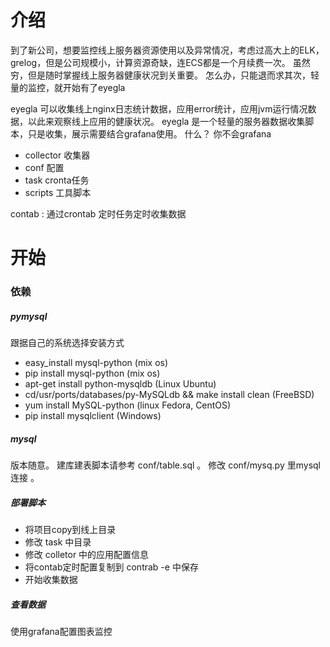 # 介绍
到了新公司，想要监控线上服务器资源使用以及异常情况，考虑过高大上的ELK，grelog，但是公司规模小，计算资源奇缺，连ECS都是一个月续费一次。
虽然穷，但是随时掌握线上服务器健康状况到关重要。
怎么办，只能退而求其次，轻量的监控，就开始有了eyegla

eyegla 可以收集线上nginx日志统计数据，应用error统计，应用jvm运行情况数据，以此来观察线上应用的健康状况。
eyegla 是一个轻量的服务器数据收集脚本，只是收集，展示需要结合grafana使用。
什么？ 你不会grafana

- collector  收集器
- conf   配置
- task   cronta任务
- scripts  工具脚本

contab : 通过crontab 定时任务定时收集数据


# 开始
### 依赖
##### pymysql 
跟据自己的系统选择安装方式
- easy_install mysql-python (mix os)
- pip install mysql-python (mix os)
- apt-get install python-mysqldb (Linux Ubuntu)
- cd/usr/ports/databases/py-MySQLdb && make install clean (FreeBSD)
- yum install MySQL-python (linux Fedora, CentOS)
- pip install mysqlclient (Windows)

##### mysql 
版本随意。
建库建表脚本请参考 conf/table.sql 。
修改 conf/mysq.py 里mysql连接 。

##### 部署脚本
- 将项目copy到线上目录 
- 修改 task 中目录 
- 修改 colletor 中的应用配置信息
- 将contab定时配置复制到 contrab -e 中保存
- 开始收集数据

##### 查看数据
使用grafana配置图表监控



